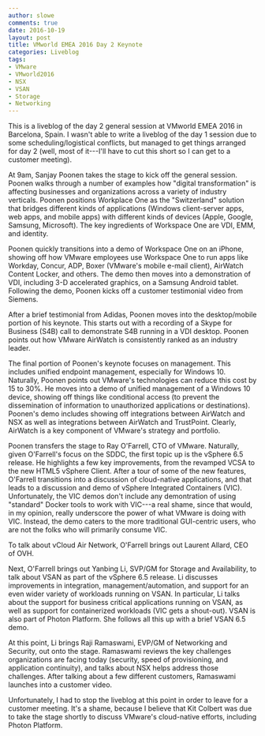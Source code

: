 ```yaml
---
author: slowe
comments: true
date: 2016-10-19
layout: post
title: VMworld EMEA 2016 Day 2 Keynote
categories: Liveblog
tags:
- VMware
- VMworld2016
- NSX
- VSAN
- Storage
- Networking
---
```


This is a liveblog of the day 2 general session at VMworld EMEA 2016 in Barcelona, Spain. I wasn't able to write a liveblog of the day 1 session due to some scheduling/logistical conflicts, but managed to get things arranged for day 2 (well, most of it---I'll have to cut this short so I can get to a customer meeting).

At 9am, Sanjay Poonen takes the stage to kick off the general session. Poonen walks through a number of examples how "digital transformation" is affecting businesses and organizations across a variety of industry verticals. Poonen positions Workplace One as the "Switzerland" solution that bridges different kinds of applications (Windows client-server apps, web apps, and mobile apps) with different kinds of devices (Apple, Google, Samsung, Microsoft). The key ingredients of Workspace One are VDI, EMM, and identity.

Poonen quickly transitions into a demo of Workspace One on an iPhone, showing off how VMware employees use Workspace One to run apps like Workday, Concur, ADP, Boxer (VMware's mobile e-mail client), AirWatch Content Locker, and others. The demo then moves into a demonstration of VDI, including 3-D accelerated graphics, on a Samsung Android tablet. Following the demo, Poonen kicks off a customer testimonial video from Siemens.

After a brief testimonial from Adidas, Poonen moves into the desktop/mobile portion of his keynote. This starts out with a recording of a Skype for Business (S4B) call to demonstrate S4B running in a VDI desktop. Poonen points out how VMware AirWatch is consistently ranked as an industry leader.

The final portion of Poonen's keynote focuses on management. This includes unified endpoint management, especially for Windows 10. Naturally, Poonen points out VMware's technologies can reduce this cost by 15 to 30%. He moves into a demo of unified management of a Windows 10 device, showing off things like conditional access (to prevent the dissemination of information to unauthorized applications or destinations). Poonen's demo includes showing off integrations between AirWatch and NSX as well as integrations between AirWatch and TrustPoint. Clearly, AirWatch is a key component of VMware's strategy and portfolio.

Poonen transfers the stage to Ray O'Farrell, CTO of VMware. Naturally, given O'Farrell's focus on the SDDC, the first topic up is the vSphere 6.5 release. He highlights a few key improvements, from the revamped VCSA to the new HTML5 vSphere Client. After a tour of some of the new features, O'Farrell transitions into a discussion of cloud-native applications, and that leads to a discussion and demo of vSphere Integrated Containers (VIC). Unfortunately, the VIC demos don't include any demontration of using "standard" Docker tools to work with VIC---a real shame, since that would, in my opinion, really underscore the power of what VMware is doing with VIC. Instead, the demo caters to the more traditional GUI-centric users, who are not the folks who will primarily consume VIC.

To talk about vCloud Air Network, O'Farrell brings out Laurent Allard, CEO of OVH.

Next, O'Farrell brings out Yanbing Li, SVP/GM for Storage and Availability, to talk about VSAN as part of the vSphere 6.5 release. Li discusses improvements in integration, management/automation, and support for an even wider variety of workloads running on VSAN. In particular, Li talks about the support for business critical applications running on VSAN, as well as support for containerized workloads (VIC gets a shout-out). VSAN is also part of Photon Platform. She follows all this up with a brief VSAN 6.5 demo.

At this point, Li brings Raji Ramaswami, EVP/GM of Networking and Security, out onto the stage. Ramaswami reviews the key challenges organizations are facing today (security, speed of provisioning, and application continuity), and talks about NSX helps address those challenges. After talking about a few different customers, Ramaswami launches into a customer video.

Unfortunately, I had to stop the liveblog at this point in order to leave for a customer meeting. It's a shame, because I believe that Kit Colbert was due to take the stage shortly to discuss VMware's cloud-native efforts, including Photon Platform.
